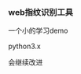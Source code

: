 <!--
 * @Author: 21181214207
 * @Date: 2021-12-23 00:22:02
 * @LastEditors: 21181214207
 * @LastEditTime: 2021-12-23 00:24:44
 * @FilePath: /Documents/WebScan/README.md
-->
### web指纹识别工具

一个小的学习demo

python3.x

会继续改进